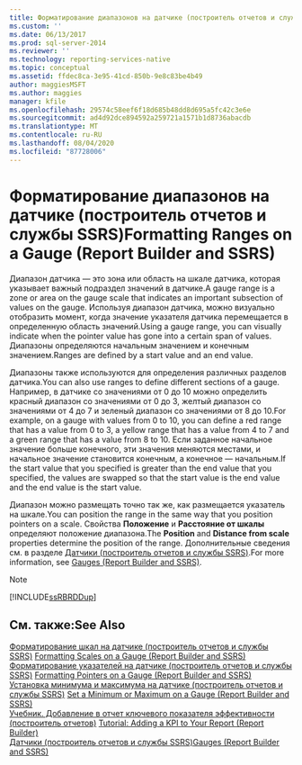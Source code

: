 ```yaml
---
title: Форматирование диапазонов на датчике (построитель отчетов и службы SSRS) | Документы Майкрософт
ms.custom: ''
ms.date: 06/13/2017
ms.prod: sql-server-2014
ms.reviewer: ''
ms.technology: reporting-services-native
ms.topic: conceptual
ms.assetid: ffdec8ca-3e95-41cd-850b-9e8c83be4b49
author: maggiesMSFT
ms.author: maggies
manager: kfile
ms.openlocfilehash: 29574c58eef6f18d685b48dd8d695a5fc42c3e6e
ms.sourcegitcommit: ad4d92dce894592a259721a1571b1d8736abacdb
ms.translationtype: MT
ms.contentlocale: ru-RU
ms.lasthandoff: 08/04/2020
ms.locfileid: "87728006"
---
```

# <a name="formatting-ranges-on-a-gauge-report-builder-and-ssrs"></a><span data-ttu-id="3f754-102">Форматирование диапазонов на датчике (построитель отчетов и службы SSRS)</span><span class="sxs-lookup"><span data-stu-id="3f754-102">Formatting Ranges on a Gauge (Report Builder and SSRS)</span></span>
  <span data-ttu-id="3f754-103">Диапазон датчика — это зона или область на шкале датчика, которая указывает важный подраздел значений в датчике.</span><span class="sxs-lookup"><span data-stu-id="3f754-103">A gauge range is a zone or area on the gauge scale that indicates an important subsection of values on the gauge.</span></span> <span data-ttu-id="3f754-104">Используя диапазон датчика, можно визуально отобразить момент, когда значение указателя датчика перемещается в определенную область значений.</span><span class="sxs-lookup"><span data-stu-id="3f754-104">Using a gauge range, you can visually indicate when the pointer value has gone into a certain span of values.</span></span> <span data-ttu-id="3f754-105">Диапазоны определяются начальным значением и конечным значением.</span><span class="sxs-lookup"><span data-stu-id="3f754-105">Ranges are defined by a start value and an end value.</span></span>  
  
 <span data-ttu-id="3f754-106">Диапазоны также используются для определения различных разделов датчика.</span><span class="sxs-lookup"><span data-stu-id="3f754-106">You can also use ranges to define different sections of a gauge.</span></span> <span data-ttu-id="3f754-107">Например, в датчике со значениями от 0 до 10 можно определить красный диапазон со значениями от 0 до 3, желтый диапазон со значениями от 4 до 7 и зеленый диапазон со значениями от 8 до 10.</span><span class="sxs-lookup"><span data-stu-id="3f754-107">For example, on a gauge with values from 0 to 10, you can define a red range that has a value from 0 to 3, a yellow range that has a value from 4 to 7 and a green range that has a value from 8 to 10.</span></span> <span data-ttu-id="3f754-108">Если заданное начальное значение больше конечного, эти значения меняются местами, и начальное значение становится конечным, а конечное — начальным.</span><span class="sxs-lookup"><span data-stu-id="3f754-108">If the start value that you specified is greater than the end value that you specified, the values are swapped so that the start value is the end value and the end value is the start value.</span></span>  
  
 <span data-ttu-id="3f754-109">Диапазон можно размещать точно так же, как размещается указатель на шкале.</span><span class="sxs-lookup"><span data-stu-id="3f754-109">You can position the range in the same way that you position pointers on a scale.</span></span> <span data-ttu-id="3f754-110">Свойства **Положение** и **Расстояние от шкалы** определяют положение диапазона.</span><span class="sxs-lookup"><span data-stu-id="3f754-110">The **Position** and **Distance from scale** properties determine the position of the range.</span></span> <span data-ttu-id="3f754-111">Дополнительные сведения см. в разделе [Датчики (построитель отчетов и службы SSRS)](gauges-report-builder-and-ssrs.md).</span><span class="sxs-lookup"><span data-stu-id="3f754-111">For more information, see [Gauges &#40;Report Builder and SSRS&#41;](gauges-report-builder-and-ssrs.md).</span></span>  
  
> [!NOTE]  
>  [!INCLUDE[ssRBRDDup](../../includes/ssrbrddup-md.md)]  
  
## <a name="see-also"></a><span data-ttu-id="3f754-112">См. также:</span><span class="sxs-lookup"><span data-stu-id="3f754-112">See Also</span></span>  
 <span data-ttu-id="3f754-113">[Форматирование шкал на датчике (построитель отчетов и службы SSRS)](formatting-scales-on-a-gauge-report-builder-and-ssrs.md) </span><span class="sxs-lookup"><span data-stu-id="3f754-113">[Formatting Scales on a Gauge &#40;Report Builder and SSRS&#41;](formatting-scales-on-a-gauge-report-builder-and-ssrs.md) </span></span>  
 <span data-ttu-id="3f754-114">[Форматирование указателей на датчике &#40;построитель отчетов и службы SSRS&#41;](formatting-pointers-on-a-gauge-report-builder-and-ssrs.md) </span><span class="sxs-lookup"><span data-stu-id="3f754-114">[Formatting Pointers on a Gauge &#40;Report Builder and SSRS&#41;](formatting-pointers-on-a-gauge-report-builder-and-ssrs.md) </span></span>  
 <span data-ttu-id="3f754-115">[Установка минимума и максимума на датчике (построитель отчетов и службы SSRS)](set-a-minimum-or-maximum-on-a-gauge-report-builder-and-ssrs.md) </span><span class="sxs-lookup"><span data-stu-id="3f754-115">[Set a Minimum or Maximum on a Gauge &#40;Report Builder and SSRS&#41;](set-a-minimum-or-maximum-on-a-gauge-report-builder-and-ssrs.md) </span></span>  
 <span data-ttu-id="3f754-116">[Учебник. Добавление в отчет ключевого показателя эффективности (построитель отчетов)](../tutorial-adding-a-kpi-to-your-report-report-builder.md) </span><span class="sxs-lookup"><span data-stu-id="3f754-116">[Tutorial: Adding a KPI to Your Report &#40;Report Builder&#41;](../tutorial-adding-a-kpi-to-your-report-report-builder.md) </span></span>  
 [<span data-ttu-id="3f754-117">Датчики (построитель отчетов и службы SSRS)</span><span class="sxs-lookup"><span data-stu-id="3f754-117">Gauges &#40;Report Builder and SSRS&#41;</span></span>](gauges-report-builder-and-ssrs.md)  
  
  
